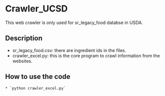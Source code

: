 # Crawler_UCSD
This web crawler is only used for sr_legacy_food databse in USDA.

## Description
- sr_legacy_food.csv: there are ingredient ids in the files.
- crawler_excel.py: this is the core program to crawl information from the websites.

## How to use the code 
	* `python crawler_excel.py`
